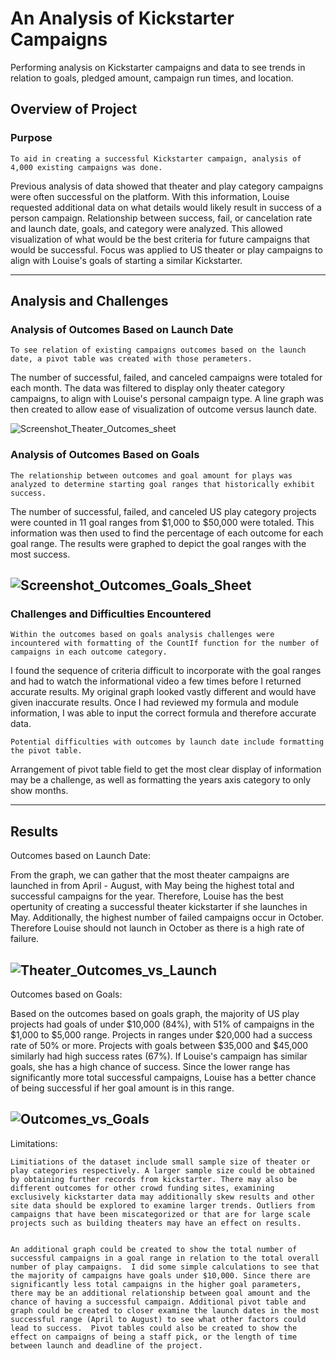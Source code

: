 # An Analysis of Kickstarter Campaigns
Performing analysis on Kickstarter campaigns and data to see trends in relation to goals, pledged amount, campaign run times, and location.

## **Overview of Project**

### Purpose
	To aid in creating a successful Kickstarter campaign, analysis of 4,000 existing campaigns was done. 
Previous analysis of data showed that theater and play category campaigns were often successful on the platform. 
With this information, Louise requested additional data on what details would likely result in success of a person campaign.
Relationship between success, fail, or cancelation rate and launch date, goals, and category were analyzed.
This allowed visualization of what would be the best criteria for future campaigns that would be successful.
Focus was applied to US theater or play campaigns to align with Louise's goals of starting a similar Kickstarter. 

-----------------------------------------------------------------------------------------------------------------------------------------------------------------------

## **Analysis and Challenges**

### Analysis of Outcomes Based on Launch Date

	To see relation of existing campaigns outcomes based on the launch date, a pivot table was created with those perameters. 
The number of successful, failed, and canceled campaigns were totaled for each month.
The data was filtered to display only theater category campaigns, to align with Louise's personal campaign type. A line graph was then created to allow ease of visualization of outcome versus launch date.  

![Screenshot_Theater_Outcomes_sheet](https://user-images.githubusercontent.com/100040705/159133276-25fd5266-f939-49a8-a70c-b32c6c47f22d.png)

### Analysis of Outcomes Based on Goals

	The relationship between outcomes and goal amount for plays was analyzed to determine starting goal ranges that historically exhibit success. 
The number of successful, failed, and canceled US play category projects were counted in 11 goal ranges from $1,000 to $50,000 were totaled. This information was then used to find the percentage of each outcome for each goal range.
The results were graphed to depict the goal ranges with the most success. 

![Screenshot_Outcomes_Goals_Sheet](https://user-images.githubusercontent.com/100040705/159133268-f5d6f844-db55-4a13-8760-f111a1939f64.png)
-----

### Challenges and Difficulties Encountered

	Within the outcomes based on goals analysis challenges were incountered with formatting of the CountIf function for the number of campaigns in each outcome category.
I found the sequence of criteria difficult to incorporate with the goal ranges and had to watch the informational video a few times before I returned accurate results. My original graph looked vastly different and would have given inaccurate results. 
Once I had reviewed my formula and module information, I was able to input the correct formula and therefore accurate data.

	Potential difficulties with outcomes by launch date include formatting the pivot table. 
Arrangement of pivot table field to get the most clear display of information may be a challenge, as well as formatting the years axis category to only show months.

-----------------------------------------------------------------------------------------------------------------------------------------------------------------------
## **Results**

Outcomes based on Launch Date:

  From the graph, we can gather that the most theater campaigns are launched in from April - August, with May being the highest total and successful campaigns for the year. 
Therefore, Louise has the best opertunity of creating a successful theater kickstarter if she launches in May. Additionally, the highest number of failed campaigns occur in October.
Therefore Louise should not launch in October as there is a high rate of failure. 
  
![Theater_Outcomes_vs_Launch](https://user-images.githubusercontent.com/100040705/159133016-ceec1901-c399-4c72-9879-be0e7f427b1c.png)
--------

Outcomes based on Goals:

  Based on the outcomes based on goals graph, the majority of US play projects had goals of under $10,000 (84%), with 51% of campaigns in the $1,000 to $5,000 range.
Projects in ranges under $20,000 had a success rate of 50% or more. Projects with goals between $35,000 and $45,000 similarly had high success rates (67%).
If Louise's campaign has similar goals, she has a high chance of success.
Since the lower range has significantly more total successful campaigns, Louise has a better chance of being successful if her goal amount is in this range. 

![Outcomes_vs_Goals](https://user-images.githubusercontent.com/100040705/159133025-faeeda64-be7a-4eb1-87aa-2f7aee74b628.png)
------------------------------

Limitations:

	Limitiations of the dataset include small sample size of theater or play categories respectively. A larger sample size could be obtained by obtaining further records from kickstarter. There may also be different outcomes for other crowd funding sites, examining exclusively kickstarter data may additionally skew results and other site data should be explored to examine larger trends. Outliers from campaigns that have been miscategorized or that are for large scale projects such as building theaters may have an effect on results.


	An additional graph could be created to show the total number of successful campaigns in a goal range in relation to the total overall number of play campaigns.  I did some simple calculations to see that the majority of campaigns have goals under $10,000. Since there are significantly less total campaigns in the higher goal parameters, there may be an additional relationship between goal amount and the chance of having a successful campaign. Additional pivot table and graph could be created to closer examine the launch dates in the most successful range (April to August) to see what other factors could lead to success.  Pivot tables could also be created to show the effect on campaigns of being a staff pick, or the length of time between launch and deadline of the project.
